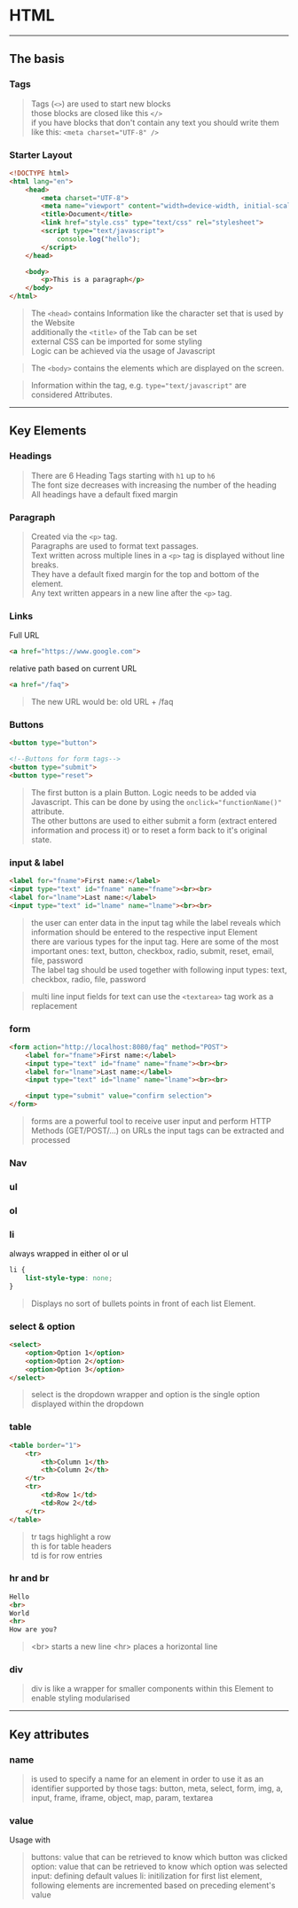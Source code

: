 # HTML

---

## The basis

### **Tags**

> Tags (```<>```) are used to start new blocks <br>
> those blocks are closed like this ```</>``` <br>
> if you have blocks that don't contain any text you should write them like this: ```<meta charset="UTF-8" />```

### **Starter Layout**
```html
<!DOCTYPE html>
<html lang="en">
    <head>
        <meta charset="UTF-8">
        <meta name="viewport" content="width=device-width, initial-scale=1.0">
        <title>Document</title>
        <link href="style.css" type="text/css" rel="stylesheet"> 
        <script type="text/javascript">
            console.log("hello");
        </script>
    </head>

    <body>
        <p>This is a paragraph</p>
    </body>
</html>
```

> The ```<head>``` contains Information like the character set that is used by the Website <br>
> additionally the ```<title>``` of the Tab can be set <br>
> external CSS can be imported for some styling <br>
> Logic can be achieved via the usage of Javascript

> The ```<body>``` contains the elements which are displayed on the screen.

> Information within the tag, e.g. ```type="text/javascript"``` are considered Attributes.

---

## Key Elements

### **Headings**

> There are 6 Heading Tags starting with ```h1``` up to ```h6``` <br>
> The font size decreases with increasing the number of the heading <br>
> All headings have a default fixed margin

### **Paragraph**

> Created via the ```<p>``` tag. <br>
> Paragraphs are used to format text passages. <br>
> Text written across multiple lines in a ```<p>``` tag is displayed without line breaks. <br>
> They have a default fixed margin for the top and bottom of the element. <br>
> Any text written appears in a new line after the ```<p>``` tag.

### **Links**

Full URL
```html
<a href="https://www.google.com">
```

relative path based on current URL
```html
<a href="/faq">
```

> The new URL would be: old URL + /faq

### **Buttons**
```html
<button type="button">

<!--Buttons for form tags-->
<button type="submit">
<button type="reset">
```

> The first button is a plain Button. Logic needs to be added via Javascript. This can be done by using the ```onclick="functionName()"``` attribute. <br>
> The other buttons are used to either submit a form (extract entered information and process it) or to reset a form back to it's original state.

### **input & label**

```html
<label for="fname">First name:</label>
<input type="text" id="fname" name="fname"><br><br>
<label for="lname">Last name:</label>
<input type="text" id="lname" name="lname"><br><br>
```

> the user can enter data in the input tag while the label reveals which information should be entered to the respective input Element <br>
> there are various types for the input tag. Here are some of the most important ones: text, button, checkbox, radio, submit, reset, email, file, password <br>
> The label tag should be used together with following input types: text, checkbox, radio, file, password

> multi line input fields for text can use the ```<textarea>``` tag work as a replacement

### **form**

```html
<form action="http://localhost:8080/faq" method="POST">
    <label for="fname">First name:</label>
    <input type="text" id="fname" name="fname"><br><br>
    <label for="lname">Last name:</label>
    <input type="text" id="lname" name="lname"><br><br>

    <input type="submit" value="confirm selection">
</form>
```

> forms are a powerful tool to receive user input and perform HTTP Methods (GET/POST/...) on URLs
> the input tags can be extracted and processed

### **Nav**
### **ul**
### **ol**
### **li**
always wrapped in either ol or ul
```css
li {
    list-style-type: none;
}
```

> Displays no sort of bullets points in front of each list Element.

### **select & option**

```html
<select>
    <option>Option 1</option>
    <option>Option 2</option>
    <option>Option 3</option>
</select>
```

> select is the dropdown wrapper and option is the single option displayed within the dropdown

### **table**

```html
<table border="1">
    <tr>
        <th>Column 1</th>
        <th>Column 2</th>
    </tr>
    <tr>
        <td>Row 1</td>
        <td>Row 2</td>
    </tr>
</table>
```

> tr tags highlight a row <br>
> th is for table headers <br>
> td is for row entries

### **hr and br**

```html
Hello
<br>
World
<hr>
How are you?
```

> \<br> starts a new line
> \<hr> places a horizontal line

### **div**

> div is like a wrapper for smaller components within this Element to enable styling modularised

---

## Key attributes

### **name**

> is used to specify a name for an element in order to use it as an identifier
> supported by those tags: button, meta, select, form, img, a, input, frame, iframe, object, map, param, textarea

### **value**

Usage with
> buttons: value that can be retrieved to know which button was clicked
> option: value that can be retrieved to know which option was selected
> input: defining default values
> li: initilization for first list element, following elements are incremented based on preceding element's value
